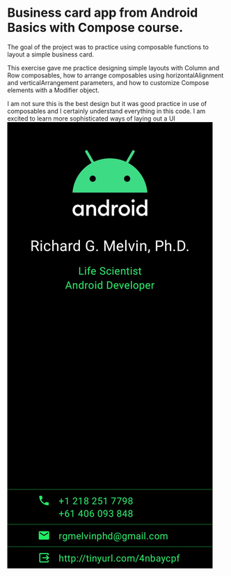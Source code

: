 # Business card app from Android Basics with Compose course.
The goal of the project was to practice using composable functions to layout a simple business card.

This exercise gave me practice designing simple layouts with Column and Row composables,
how to arrange composables using horizontalAlignment and verticalArrangement parameters, 
and how to customize Compose elements with a Modifier object.

I am not sure this is the best design but it was good practice in use of composables
and I certainly understand everything in this code.
I am excited to learn more sophisticated ways of laying out a UI
![business card](mdResources/businessCardScreen.jpg)
